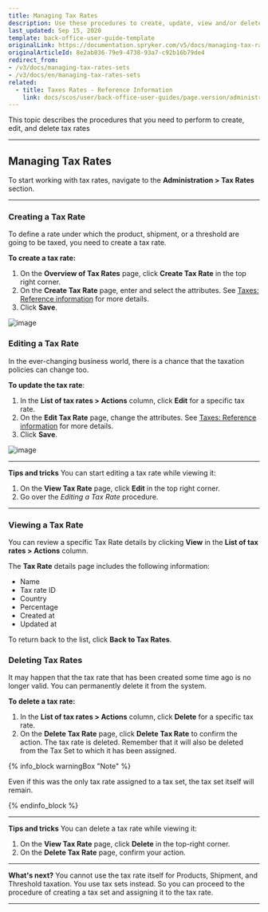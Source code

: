 ```yaml
---
title: Managing Tax Rates
description: Use these procedures to create, update, view and/or delete tax rates in the Back Office.
last_updated: Sep 15, 2020
template: back-office-user-guide-template
originalLink: https://documentation.spryker.com/v5/docs/managing-tax-rates-sets
originalArticleId: 8e2ab836-79e9-4738-93a7-c92b16b79de4
redirect_from:
- /v3/docs/managing-tax-rates-sets
- /v3/docs/en/managing-tax-rates-sets
related:
  - title: Taxes Rates - Reference Information
    link: docs/scos/user/back-office-user-guides/page.version/administration/tax-rates/references/tax-rates-reference-information.html
---
```


This topic describes the procedures that you need to perform to create, edit, and delete tax rates
***
## Managing Tax Rates
To start working with tax rates, navigate to the **Administration > Tax Rates** section.
***
### Creating a Tax Rate
To define a rate under which the product, shipment, or a threshold are going to be taxed, you need to create a tax rate.

**To create a tax rate:**
1. On the **Overview of Tax Rates** page, click **Create Tax Rate** in the top right corner.
2. On the **Create Tax Rate** page, enter and select the attributes. See [Taxes: Reference information](/docs/scos/user/back-office-user-guides/{{page.version}}/administration/tax-rates/references/tax-rates-reference-information.html) for more details.
3. Click **Save**.

![image](https://spryker.s3.eu-central-1.amazonaws.com/docs/User+Guides/Back+Office+User+Guides/Taxes/Managing+Tax+Rates/create-tax-rate.png)

### Editing a Tax Rate
In the ever-changing business world, there is a chance that the taxation policies can change too.

**To update the tax rate**:
1. In the **List of tax rates > Actions** column, click **Edit** for a specific tax rate.
2. On the **Edit Tax Rate** page, change the attributes. See [Taxes: Reference information](/docs/scos/user/back-office-user-guides/{{page.version}}/administration/tax-rates/references/tax-rates-reference-information.html) for more details.
3. Click **Save**.

![image](https://spryker.s3.eu-central-1.amazonaws.com/docs/User+Guides/Back+Office+User+Guides/Taxes/Managing+Tax+Rates/editing-tax-rate.png)
***
**Tips and tricks**
You can start editing a tax rate while viewing it:
1. On the **View Tax Rate** page, click **Edit** in the top right corner.
2. Go over the _Editing a Tax Rate_ procedure.
***

### Viewing a Tax Rate
You can review a specific Tax Rate details by clicking **View** in the **List of tax rates > Actions** column.

The **Tax Rate** details page includes the following information:
* Name
* Tax rate ID
* Country
* Percentage
* Created at
* Updated at

To return back to the list, click **Back to Tax Rates**.

### Deleting Tax Rates
It may happen that the tax rate that has been created some time ago is no longer valid.
You can permanently delete it from the system.

**To delete a tax rate:**
1. In the **List of tax rates > Actions** column, click **Delete** for a specific tax rate.
2. On the **Delete Tax Rate** page, click **Delete Tax Rate** to confirm the action.
The tax rate is deleted. Remember that it will also be deleted from the Tax Set to which it has been assigned.

{% info_block warningBox "Note" %}

Even if this was the only tax rate assigned to a tax set, the tax set itself will remain.

{% endinfo_block %}
***

**Tips and tricks**
You can delete a tax rate while viewing it:
1. On the **View Tax Rate** page, click **Delete** in the top-right corner.
2. On the **Delete Tax Rate** page, confirm your action.
***

**What's next?**
You cannot use the tax rate itself for Products, Shipment, and Threshold taxation. You use tax sets instead.
So you can proceed to the procedure of creating a tax set and assigning it to the tax rate.
***
